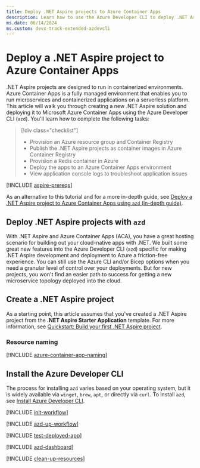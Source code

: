 ```yaml
---
title: Deploy .NET Aspire projects to Azure Container Apps
description: Learn how to use the Azure Developer CLI to deploy .NET Aspire projects to Azure.
ms.date: 06/14/2024
ms.custom: devx-track-extended-azdevcli
---
```


# Deploy a .NET Aspire project to Azure Container Apps

.NET Aspire projects are designed to run in containerized environments. Azure Container Apps is a fully managed environment that enables you to run microservices and containerized applications on a serverless platform. This article will walk you through creating a new .NET Aspire solution and deploying it to Microsoft Azure Container Apps using the Azure Developer CLI (`azd`). You'll learn how to complete the following tasks:

> [!div class="checklist"]
>
> - Provision an Azure resource group and Container Registry
> - Publish the .NET Aspire projects as container images in Azure Container Registry
> - Provision a Redis container in Azure
> - Deploy the apps to an Azure Container Apps environment
> - View application console logs to troubleshoot application issues

[!INCLUDE [aspire-prereqs](../../includes/aspire-prereqs.md)]

As an alternative to this tutorial and for a more in-depth guide, see [Deploy a .NET Aspire project to Azure Container Apps using `azd` (in-depth guide)](aca-deployment-azd-in-depth.md).

## Deploy .NET Aspire projects with `azd`

With .NET Aspire and Azure Container Apps (ACA), you have a great hosting scenario for building out your cloud-native apps with .NET. We built some great new features into the Azure Developer CLI (`azd`) specific for making .NET Aspire development and deployment to Azure a friction-free experience. You can still use the Azure CLI and/or Bicep options when you need a granular level of control over your deployments. But for new projects, you won't find an easier path to success for getting a new microservice topology deployed into the cloud.

## Create a .NET Aspire project

As a starting point, this article assumes that you've created a .NET Aspire project from the **.NET Aspire Starter Application** template. For more information, see [Quickstart: Build your first .NET Aspire project](../../get-started/build-your-first-aspire-app.md).

### Resource naming

[!INCLUDE [azure-container-app-naming](../../includes/azure-container-app-naming.md)]

## Install the Azure Developer CLI

The process for installing `azd` varies based on your operating system, but it is widely available via `winget`, `brew`, `apt`, or directly via `curl`. To install `azd`, see [Install Azure Developer CLI](/azure/developer/azure-developer-cli/install-azd).

[!INCLUDE [init-workflow](includes/init-workflow.md)]

[!INCLUDE [azd-up-workflow](includes/azd-up-workflow.md)]

[!INCLUDE [test-deployed-app](includes/test-deployed-app.md)]

[!INCLUDE [azd-dashboard](includes/azd-dashboard.md)]

[!INCLUDE [clean-up-resources](../../includes/clean-up-resources.md)]
